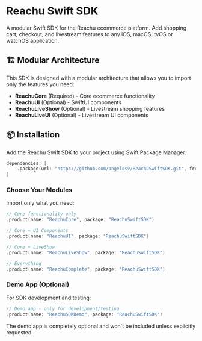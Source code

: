 # Reachu Swift SDK

A modular Swift SDK for the Reachu ecommerce platform. Add shopping cart, checkout, and livestream features to any iOS, macOS, tvOS or watchOS application.

## 🏗️ Modular Architecture

This SDK is designed with a modular architecture that allows you to import only the features you need:

- **ReachuCore** (Required) - Core ecommerce functionality
- **ReachuUI** (Optional) - SwiftUI components
- **ReachuLiveShow** (Optional) - Livestream shopping features
- **ReachuLiveUI** (Optional) - Livestream UI components

## 📦 Installation

Add the Reachu Swift SDK to your project using Swift Package Manager:

```swift
dependencies: [
    .package(url: "https://github.com/angelosv/ReachuSwiftSDK.git", from: "1.0.0")
]
```

### Choose Your Modules

Import only what you need:

```swift
// Core functionality only
.product(name: "ReachuCore", package: "ReachuSwiftSDK")

// Core + UI Components
.product(name: "ReachuUI", package: "ReachuSwiftSDK")

// Core + LiveShow
.product(name: "ReachuLiveShow", package: "ReachuSwiftSDK")

// Everything
.product(name: "ReachuComplete", package: "ReachuSwiftSDK")
```

### Demo App (Optional)

For SDK development and testing:

```swift
// Demo app - only for development/testing
.product(name: "ReachuSDKDemo", package: "ReachuSwiftSDK")
```

The demo app is completely optional and won't be included unless explicitly requested.
